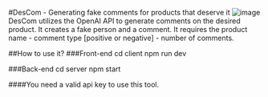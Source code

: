 #DesCom - Generating fake comments for products that deserve it
![image](https://github.com/urasil/DesCom/assets/114501016/37d1bbda-cb88-4ff4-9be7-012cb9f3a2bc)
DesCom utilizes the OpenAI API to generate comments on the desired product. It creates a fake person and a comment.
It requires the product name - comment type [positive or negative] - number of comments.

##How to use it?
###Front-end
cd client
npm run dev

###Back-end
cd server
npm start

####You need a valid api key to use this tool.
